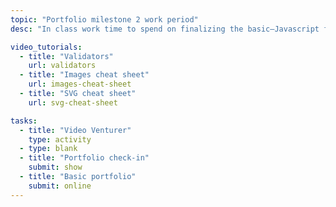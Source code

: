 ```yaml
---
topic: "Portfolio milestone 2 work period"
desc: "In class work time to spend on finalizing the basic—Javascript free—version of your portfolio website."

video_tutorials:
  - title: "Validators"
    url: validators
  - title: "Images cheat sheet"
    url: images-cheat-sheet
  - title: "SVG cheat sheet"
    url: svg-cheat-sheet

tasks:
  - title: "Video Venturer"
    type: activity
  - type: blank
  - title: "Portfolio check-in"
    submit: show
  - title: "Basic portfolio"
    submit: online
---
```

